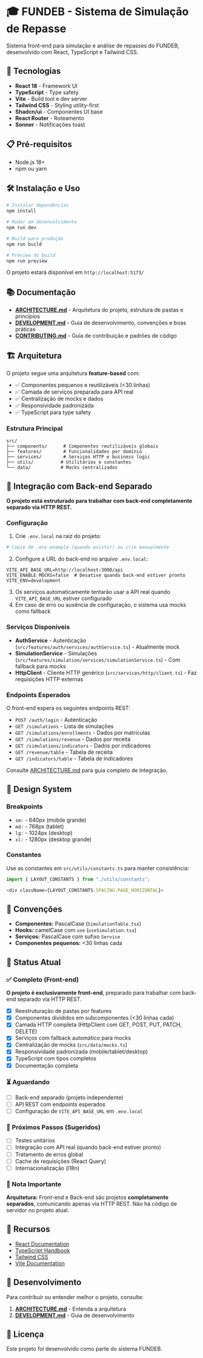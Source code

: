 # 🎓 FUNDEB - Sistema de Simulação de Repasse

Sistema front-end para simulação e análise de repasses do FUNDEB, desenvolvido com React, TypeScript e Tailwind CSS.

## 🚀 Tecnologias

- **React 18** - Framework UI
- **TypeScript** - Type safety
- **Vite** - Build tool e dev server
- **Tailwind CSS** - Styling utility-first
- **Shadcn/ui** - Componentes UI base
- **React Router** - Roteamento
- **Sonner** - Notificações toast

## 📋 Pré-requisitos

- Node.js 18+ 
- npm ou yarn

## 🛠️ Instalação e Uso

```bash
# Instalar dependências
npm install

# Rodar em desenvolvimento
npm run dev

# Build para produção
npm run build

# Preview do build
npm run preview
```

O projeto estará disponível em `http://localhost:5173/`

## 📚 Documentação

- **[ARCHITECTURE.md](./ARCHITECTURE.md)** - Arquitetura do projeto, estrutura de pastas e princípios
- **[DEVELOPMENT.md](./DEVELOPMENT.md)** - Guia de desenvolvimento, convenções e boas práticas
- **[CONTRIBUTING.md](./CONTRIBUTING.md)** - Guia de contribuição e padrões de código

## 🏗️ Arquitetura

O projeto segue uma arquitetura **feature-based** com:

- ✅ Componentes pequenos e reutilizáveis (<30 linhas)
- ✅ Camada de serviços preparada para API real
- ✅ Centralização de mocks e dados
- ✅ Responsividade padronizada
- ✅ TypeScript para type safety

### Estrutura Principal

```
src/
├── components/      # Componentes reutilizáveis globais
├── features/        # Funcionalidades por domínio
├── services/        # Serviços HTTP e business logic
├── utils/          # Utilitários e constantes
└── data/           # Mocks centralizados
```

## 🔌 Integração com Back-end Separado

**O projeto está estruturado para trabalhar com back-end completamente separado via HTTP REST.**

### Configuração

1. Crie `.env.local` na raiz do projeto:

```bash
# Copie de .env.example (quando existir) ou crie manualmente
```

2. Configure a URL do back-end no arquivo `.env.local`:

```env
VITE_API_BASE_URL=http://localhost:3000/api
VITE_ENABLE_MOCKS=false  # Desative quando back-end estiver pronto
VITE_ENV=development
```

3. Os serviços automaticamente tentarão usar a API real quando `VITE_API_BASE_URL` estiver configurado
4. Em caso de erro ou ausência de configuração, o sistema usa mocks como fallback

### Serviços Disponíveis

- **AuthService** - Autenticação (`src/features/auth/services/authService.ts`) - Atualmente mock
- **SimulationService** - Simulações (`src/features/simulation/services/simulationService.ts`) - Com fallback para mocks
- **HttpClient** - Cliente HTTP genérico (`src/services/http/client.ts`) - Faz requisições HTTP externas

### Endpoints Esperados

O front-end espera os seguintes endpoints REST:
- `POST /auth/login` - Autenticação
- `GET /simulations` - Lista de simulações
- `GET /simulations/enrollments` - Dados por matrículas
- `GET /simulations/revenue` - Dados por receita
- `GET /simulations/indicators` - Dados por indicadores
- `GET /revenue/table` - Tabela de receita
- `GET /indicators/table` - Tabela de indicadores

Consulte [ARCHITECTURE.md](./ARCHITECTURE.md) para guia completo de integração.

## 🎨 Design System

### Breakpoints

- `sm:` - 640px (mobile grande)
- `md:` - 768px (tablet)
- `lg:` - 1024px (desktop)
- `xl:` - 1280px (desktop grande)

### Constantes

Use as constantes em `src/utils/constants.ts` para manter consistência:

```typescript
import { LAYOUT_CONSTANTS } from "./utils/constants";

<div className={LAYOUT_CONSTANTS.SPACING.PAGE_HORIZONTAL}>
```

## 📝 Convenções

- **Componentes:** PascalCase (`SimulationTable.tsx`)
- **Hooks:** camelCase com `use` (`useSimulation.tsx`)
- **Serviços:** PascalCase com sufixo `Service`
- **Componentes pequenos:** <30 linhas cada

## 🔄 Status Atual

### ✅ Completo (Front-end)

**O projeto é exclusivamente front-end**, preparado para trabalhar com back-end separado via HTTP REST.

- [x] Reestruturação de pastas por features
- [x] Componentes divididos em subcomponentes (<30 linhas cada)
- [x] Camada HTTP completa (HttpClient com GET, POST, PUT, PATCH, DELETE)
- [x] Serviços com fallback automático para mocks
- [x] Centralização de mocks (`src/data/mocks.ts`)
- [x] Responsividade padronizada (mobile/tablet/desktop)
- [x] TypeScript com tipos completos
- [x] Documentação completa

### ⏳ Aguardando

- [ ] Back-end separado (projeto independente)
- [ ] API REST com endpoints esperados
- [ ] Configuração de `VITE_API_BASE_URL` em `.env.local`

### 🔄 Próximos Passos (Sugeridos)

- [ ] Testes unitários
- [ ] Integração com API real (quando back-end estiver pronto)
- [ ] Tratamento de erros global
- [ ] Cache de requisições (React Query)
- [ ] Internacionalização (i18n)

### 📌 Nota Importante

**Arquitetura:** Front-end e Back-end são projetos **completamente separados**, comunicando apenas via HTTP REST. Não há código de servidor no projeto atual.

## 📖 Recursos

- [React Documentation](https://react.dev/)
- [TypeScript Handbook](https://www.typescriptlang.org/docs/)
- [Tailwind CSS](https://tailwindcss.com/docs)
- [Vite Documentation](https://vitejs.dev/)

## 👥 Desenvolvimento

Para contribuir ou entender melhor o projeto, consulte:

1. **[ARCHITECTURE.md](./ARCHITECTURE.md)** - Entenda a arquitetura
2. **[DEVELOPMENT.md](./DEVELOPMENT.md)** - Guia de desenvolvimento

## 📄 Licença

Este projeto foi desenvolvido como parte do sistema FUNDEB.
